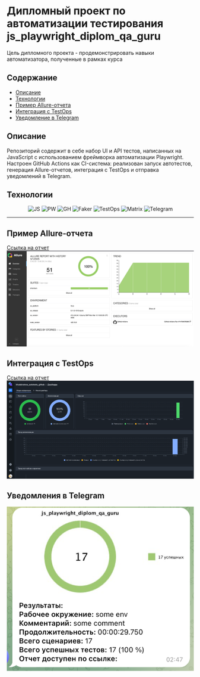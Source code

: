 # Дипломный проект по автоматизации тестирования js_playwright_diplom_qa_guru

Цель дипломного проекта - продемонстрировать навыки автоматизатора, полученные в рамках курса

## Содержание
- [Описание](##Описание)
- [Технологии](##Технологии)
- [Пример Allure-отчета](#Пример-Allure-отчета)
- [Интеграция с TestOps](#Интеграция-с-TestOps)
- [Уведомление в Telegram](#Уведомление-в-Telegram)

## Описание
Репозиторий содержит в себе набор UI и API тестов, напиcанных на JavaScript c использованием фреймворка автоматизации Playwright. Настроен GitHub Actions как CI-система: реализован запуск автотестов, генерация Allure-отчетов, интеграция с TestOps и отправка уведомлений в Telegram.

## Технологии
<div align="center">
  <img src="https://cdn.jsdelivr.net/gh/devicons/devicon@latest/icons/javascript/javascript-original.svg" alt="JS" width="50" height="50"/>
  <img src="https://cdn.jsdelivr.net/gh/devicons/devicon@latest/icons/playwright/playwright-original.svg" alt="PW" width="50" height="50"/>
  <img src="https://cdn.jsdelivr.net/gh/devicons/devicon@latest/icons/github/github-original.svg" alt="GH" width="50" height="50"/>
  <img src="https://fakerjs.dev/logo.svg" alt="Faker" width="50" height="50"/>
  <img src="https://squidex.jugru.team/api/assets/sites/7de013f4-fb66-49d9-b625-2e3f8c10a043/testops.svg" alt="TestOps" width="50" height="50"/>
  <img src="https://s3.eu-west-1.amazonaws.com/matrix.assets/cbnapp7fuq7flsqwoc9gn8hpo7ql" alt="Matrix" width="50" height="50"/>
  <img src="https://upload.wikimedia.org/wikipedia/commons/8/83/Telegram_2019_Logo.svg" alt="Telegram" width="50" height="50"/>
</div>

---

## Пример Allure-отчета
[Ссылка на отчет](https://lizahud.github.io/js_playwright_diplom_qa_guru)
![alt text](<images_report/2025-05-01_01-38-09.png>)

## Интеграция с TestOps
[Ссылка на отчет](https://allure.autotests.cloud/project/4738/dashboards)
![alt text](<images_report/2025-05-01_01-39-38.png>)

## Уведомления в Telegram
![alt text](<images_report/2025-05-11_02-48-04.png>)
